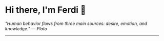<h1>Hi there, I'm Ferdi 👋</h1>

<p><em>
  "Human behavior flows from three main sources: desire, emotion, and knowledge." — Plato
</em></p>

---
